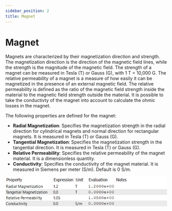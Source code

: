 ```yaml
---
sidebar_position: 2
title: Magnet
---
```

# Magnet
Magnets are characterized by their magnetization direction and strength. The magnetization direction is the direction of the magnetic field lines, while the strength is the magnitude of the magnetic field. The strength of a magnet can be measured in Tesla (T) or Gauss (G), with 1 T = 10,000 G. The relative permeability of a magnet is a measure of how easily it can be magnetized in the presence of an external magnetic field. The relative permeability is defined as the ratio of the magnetic field strength inside the material to the magnetic field strength outside the material. It is possible to take the conductivty of the magnet into account to calculate the ohmic losses in the magnet. 

The following properties are defined for the magnet:
- **Radial Magnetization**: Specifies the magnetization strength in the radial direction for cylindrical magnets and normal direction for rectangular magnets. It is measured in Tesla (T) or Gauss (G).
- **Tangential Magnetization**: Specifies the magnetization strength in the tangential direction. It is measured in Tesla (T) or Gauss (G).
- **Relative Permeability**: Specifies the relative permeability of the magnet material. It is a dimensionless quantity.
- **Conductivity**: Specifies the conductivity of the magnet material. It is measured in Siemens per meter (S/m). Default is 0 S/m.

![validationg](./img/magnet_props.png)